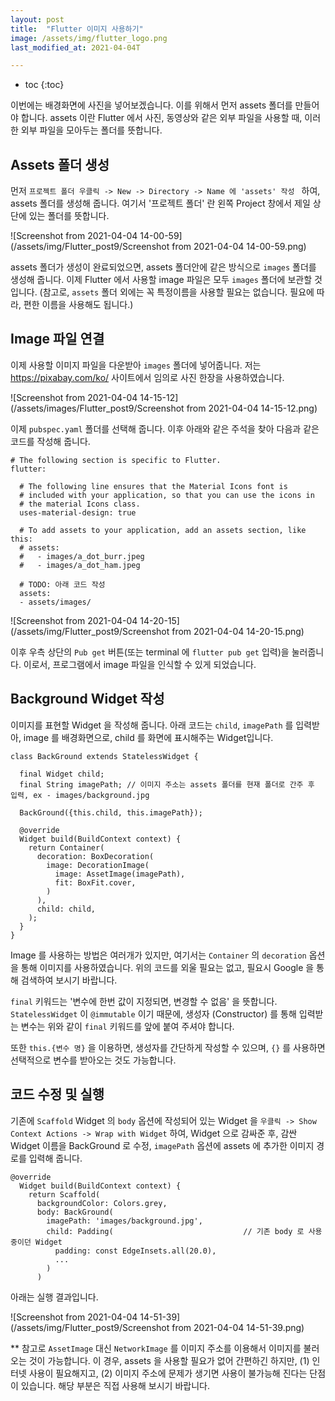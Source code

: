 ```yaml
---
layout: post
title:  "Flutter 이미지 사용하기"
image: /assets/img/flutter_logo.png
last_modified_at: 2021-04-04T

---
```


* toc
{:toc}




이번에는 배경화면에 사진을 넣어보겠습니다. 이를 위해서 먼저 assets 폴더를 만들어야 합니다. assets 이란 Flutter 에서 사진, 동영상와 같은 외부 파일을 사용할 때, 이러한 외부 파일을 모아두는 폴더를 뜻합니다.

## Assets 폴더 생성

먼저 `프로젝트 폴더 우클릭 -> New -> Directory -> Name 에 'assets' 작성 ` 하여, assets 폴더를 생성해 줍니다. 여기서 '프로젝트 폴더' 란 왼쪽 Project 창에서 제일 상단에 있는 폴더를 뜻합니다.

![Screenshot from 2021-04-04 14-00-59](/assets/img/Flutter_post9/Screenshot from 2021-04-04 14-00-59.png)

assets 폴더가 생성이 완료되었으면, assets 폴더안에 같은 방식으로 `images` 폴더를 생성해 줍니다. 이제 Flutter 에서 사용할 image 파일은 모두 `images` 폴더에 보관할 것입니다. (참고로, `assets` 폴더 외에는 꼭 특정이름을 사용할 필요는 없습니다. 필요에 따라, 편한 이름을 사용해도 됩니다.)

## Image 파일 연결

이제 사용할 이미지 파일을 다운받아 `images` 폴더에 넣어줍니다. 저는 https://pixabay.com/ko/ 사이트에서 임의로 사진 한장을 사용하였습니다.

![Screenshot from 2021-04-04 14-15-12](/assets/images/Flutter_post9/Screenshot from 2021-04-04 14-15-12.png)

이제 `pubspec.yaml` 폴더를 선택해 줍니다. 이후 아래와 같은 주석을 찾아 다음과 같은 코드를 작성해 줍니다.

```
# The following section is specific to Flutter.
flutter:

  # The following line ensures that the Material Icons font is
  # included with your application, so that you can use the icons in
  # the material Icons class.
  uses-material-design: true

  # To add assets to your application, add an assets section, like this:
  # assets:
  #   - images/a_dot_burr.jpeg
  #   - images/a_dot_ham.jpeg
  
  # TODO: 아래 코드 작성
  assets:
  - assets/images/
```

![Screenshot from 2021-04-04 14-20-15](/assets/img/Flutter_post9/Screenshot from 2021-04-04 14-20-15.png)

이후 우측 상단의 `Pub get` 버튼(또는 terminal 에 `flutter pub get` 입력)을 눌러줍니다. 이로서, 프로그램에서 image 파일을 인식할 수 있게 되었습니다.



## Background Widget 작성

이미지를 표현할 Widget 을 작성해 줍니다. 아래 코드는 `child`, `imagePath` 를 입력받아, image 를 배경화면으로, child 를 화면에 표시해주는 Widget입니다. 

```
class BackGround extends StatelessWidget {

  final Widget child;
  final String imagePath; // 이미지 주소는 assets 폴더를 현재 폴더로 간주 후 입력, ex - images/background.jpg

  BackGround({this.child, this.imagePath});

  @override
  Widget build(BuildContext context) {
    return Container(
      decoration: BoxDecoration(
        image: DecorationImage(
          image: AssetImage(imagePath),
          fit: BoxFit.cover,
        )
      ),
      child: child,
    );
  }
}

```

Image 를 사용하는 방법은 여러개가 있지만, 여기서는 `Container` 의 `decoration` 옵션을 통해 이미지를 사용하였습니다. 위의 코드를 외울 필요는 없고, 필요시 Google 을 통해 검색하여 보시기 바랍니다.

`final` 키워드는 '변수에 한번 값이 지정되면, 변경할 수 없음' 을 뜻합니다. `StatelessWidget` 이 `@immutable` 이기 때문에, 생성자 (Constructor) 를 통해 입력받는 변수는 위와 같이 `final` 키워드를 앞에 붙여 주셔야 합니다.

또한 `this.{변수 명}` 을 이용하면, 생성자를 간단하게 작성할 수 있으며, `{}` 를 사용하면 선택적으로 변수를 받아오는 것도 가능합니다. 



## 코드 수정 및 실행

기존에 `Scaffold` Widget 의 `body` 옵션에 작성되어 있는 Widget 을 `우클릭 -> Show Context Actions -> Wrap with Widget` 하여, Widget 으로 감싸준 후, 감싼 Widget 이름을 BackGround 로 수정, `imagePath` 옵션에 assets 에 추가한 이미지 경로를 입력해 줍니다.

```
@override
  Widget build(BuildContext context) {
    return Scaffold(
      backgroundColor: Colors.grey,
      body: BackGround(
        imagePath: 'images/background.jpg',
        child: Padding( 							// 기존 body 로 사용 중이던 Widget
          padding: const EdgeInsets.all(20.0),
          ...
        )
      )
```

아래는 실행 결과입니다.

![Screenshot from 2021-04-04 14-51-39](/assets/img/Flutter_post9/Screenshot from 2021-04-04 14-51-39.png)



** 참고로 `AssetImage` 대신 `NetworkImage` 를 이미지 주소를 이용해서 이미지를 불러오는 것이 가능합니다. 이 경우, assets 을 사용할 필요가 없어 간편하긴 하지만, (1) 인터넷 사용이 필요해지고, (2) 이미지 주소에 문제가 생기면 사용이 불가능해 진다는 단점이 있습니다. 해당 부분은 직접 사용해 보시기 바랍니다.